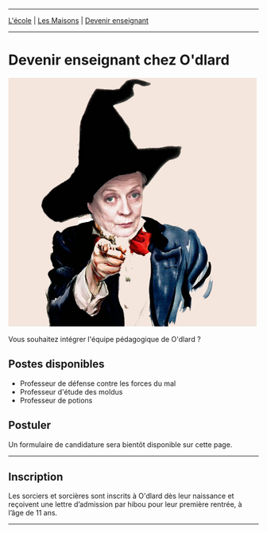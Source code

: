 ***

[L'école](./index.md)
 | 
[Les Maisons](./houses.md)
 |
[Devenir enseignant](./apply.md)

***

# Devenir enseignant chez O'dlard

![](../img/hiring.png)

Vous souhaitez intégrer l'équipe pédagogique de O'dlard ? 



## Postes disponibles

- Professeur de défense contre les forces du mal
- Professeur d'étude des moldus
- Professeur de potions

## Postuler

Un formulaire de candidature sera bientôt disponible sur cette page.


*** 

## Inscription

Les sorciers et sorcières sont inscrits à O'dlard dès leur naissance et reçoivent une lettre d’admission par hibou pour leur première rentrée, à l’âge de 11 ans.

*** 